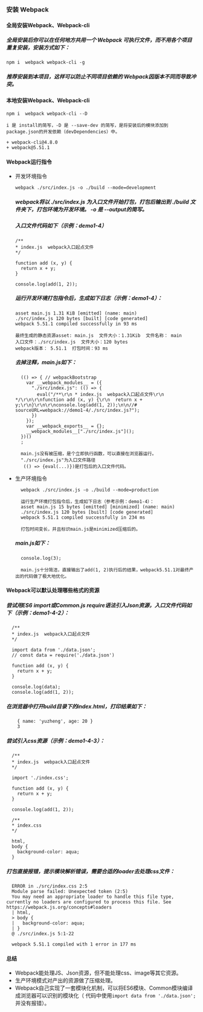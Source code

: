 ### 安装 Webpack

#### 全局安装Webpack、Webpack-cli

##### 全局安装后你可以在任何地方共用一个 Webpack 可执行文件，而不用各个项目重复安装，安装方式如下：

    npm i  webpack webpack-cli -g

##### 推荐安装到本项目，这样可以防止不同项目依赖的 Webpack因版本不同而导致冲突。

#### 本地安装Webpack、Webpack-cli

    npm i  webpack webpack-cli --D  

    i 是 install的简写，-D 是 --save-dev 的简写，是将安装后的模块添加到package.json的开发依赖（devDependencies）中。

    + webpack-cli@4.8.0
    + webpack@5.51.1  

#### Webpack运行指令
  - 开发环境指令

        webpack ./src/index.js -o ./build --mode=development

     ##### webpack将以 ./src/index.js 为入口文件开始打包，打包后输出到 ./build 文件夹下，打包环境为开发环境。 -o 是 --output的简写。
     ##### 入口文件代码如下（示例：demo1-4）

        /**
        * index.js  webpack入口起点文件
        */

        function add (x, y) {
          return x + y;
        }

        console.log(add(1, 2));

     #####  运行开发环境打包指令后，生成如下日志（示例：demo1-4）：
        asset main.js 1.31 KiB [emitted] (name: main)
        ./src/index.js 120 bytes [built] [code generated]
        webpack 5.51.1 compiled successfully in 93 ms

        最终生成的静态资源asset: main.js  文件大小：1.31Kib  文件名称： main
        入口文件：./src/index.js  文件大小：120 bytes
        webpack版本： 5.51.1  打包时间：93 ms

    ##### 去掉注释，main.js如下：
          (() => { // webpackBootstrap
            var __webpack_modules__ = ({
              "./src/index.js": (() => {
                eval("/**\r\n * index.js  webpack入口起点文件\r\n */\r\n\r\nfunction add (x, y) {\r\n  return x + y;\r\n}\r\n\r\nconsole.log(add(1, 2));\n\n//# sourceURL=webpack://demo1-4/./src/index.js?");
              })
            });
            var __webpack_exports__ = {};
            __webpack_modules__["./src/index.js"]();
          })()
          ;

          main.js没有被压缩，是个立即执行函数，可以直接在浏览器运行。
          "./src/index.js"为入口文件路径
           (() => {eval(...)})是打包后的入口文件代码。
           
  
  - 生产环境指令

          webpack ./src/index.js -o ./build --mode=production

          运行生产环境打包指令后，生成如下日志（参考示例：demo1-4）：
          asset main.js 15 bytes [emitted] [minimized] (name: main)
          ./src/index.js 120 bytes [built] [code generated]
          webpack 5.51.1 compiled successfully in 234 ms

          打包时间变长，并且标识main.js是minimized压缩后的。

      ##### main.js如下：
          console.log(3);

          main.js十分简洁，直接输出了add(1, 2)执行后的结果，webpack5.51.1对最终产出的代码做了极大地优化。

 #### Webpack可以默认处理哪些格式的资源

  ##### 尝试用ES6 import或Common.js require语法引入Json资源，入口文件代码如下（示例：demo1-4-2）：

      /**
      * index.js  webpack入口起点文件
      */

      import data from './data.json';
      // const data = require('./data.json')

      function add (x, y) {
        return x + y;
      }

      console.log(data);
      console.log(add(1, 2));

  ##### 在浏览器中打开build目录下的index.html，打印结果如下：
        { name: 'yuzheng', age: 20 }
        3

  ##### 尝试引入css资源（示例：demo1-4-3）：
  
      /**
      * index.js  webpack入口起点文件
      */

      import './index.css';

      function add (x, y) {
        return x + y;
      }

      console.log(add(1, 2));

      /**
      * index.css
      */

      html,
      body {
        background-color: aqua;
      }
  ##### 打包直接报错，提示模块解析错误，需要合适的loader去处理css文件：

      ERROR in ./src/index.css 2:5
      Module parse failed: Unexpected token (2:5)
      You may need an appropriate loader to handle this file type, currently no loaders are configured to process this file. See https://webpack.js.org/concepts#loaders
      | html,
      > body {
      |   background-color: aqua;
      | }
      @ ./src/index.js 5:1-22

      webpack 5.51.1 compiled with 1 error in 177 ms

  #### 总结
  - Webpack能处理JS、Json资源，但不能处理css、image等其它资源。
  - 生产环境模式对产出的资源做了压缩处理。
  - Webpack自己实现了一套模块化机制，可以将ES6模块、Common模块编译成浏览器可以识别的模块化（ 代码中使用`import data from './data.json';` 并没有报错）。